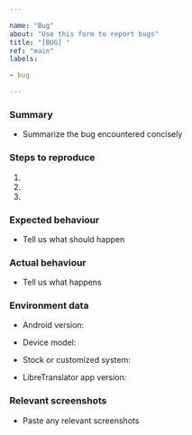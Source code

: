 ```yaml
---

name: "Bug"
about: "Use this form to report bugs"
title: "[BUG] "
ref: "main"
labels:

- bug

---
```


### Summary
- Summarize the bug encountered concisely

### Steps to reproduce
1. 
2. 
3. 

### Expected behaviour
- Tell us what should happen

### Actual behaviour
- Tell us what happens

### Environment data
- Android version:

- Device model: 

- Stock or customized system:

- LibreTranslator app version:

### Relevant  screenshots
- Paste any relevant screenshots
